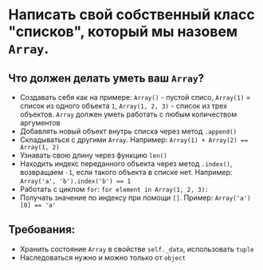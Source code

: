 # Написать свой собственный класс "списков", который мы назовем `Array`.

## Что должен делать уметь ваш `Array`?

- Создавать себя как на примере: `Array()` - пустой списо, `Array(1)` = список из одного объекта `1`, `Array(1, 2, 3)` - список из трех объектов. `Array` должен уметь работать с любым количеством аргументов
- Добавлять новый объект внутрь списка через метод `.append()`
- Складываться с другими `Array`. Например: `Array(1) + Array(2) == Array(1, 2)`
- Узнавать свою длину через функцию `len()`
- Находить индекс переданного объекта через метод `.index()`, возвращаем `-1`, если такого объекта в списке нет. Например: `Array('a', 'b').index('b') == 1`
- Работать с циклом `for`: `for element in Array(1, 2, 3):`
- Получать значение по индексу при помощи `[]`. Пример: `Array('a')[0] == 'a'`

## Требования:

- Хранить состояние `Array` в свойстве `self._data`, использовать `tuple`
- Наследоваться нужно и можно только от `object`